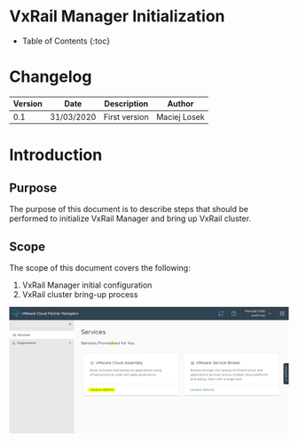 # VxRail Manager Initialization

- Table of Contents
{:toc}

# Changelog
  
| Version | Date       | Description              | Author       |
| ------- | ---------- | ------------------------ | --------------- |
| 0.1     | 31/03/2020 | First version | Maciej Losek |

# Introduction

## Purpose

The purpose of this document is to describe steps that should be performed to initialize VxRail Manager and bring up VxRail cluster.

## Scope

The scope of this document covers the following:

1. VxRail Manager initial configuration
2. VxRail cluster bring-up process

![Figure 1](pic1.png)
